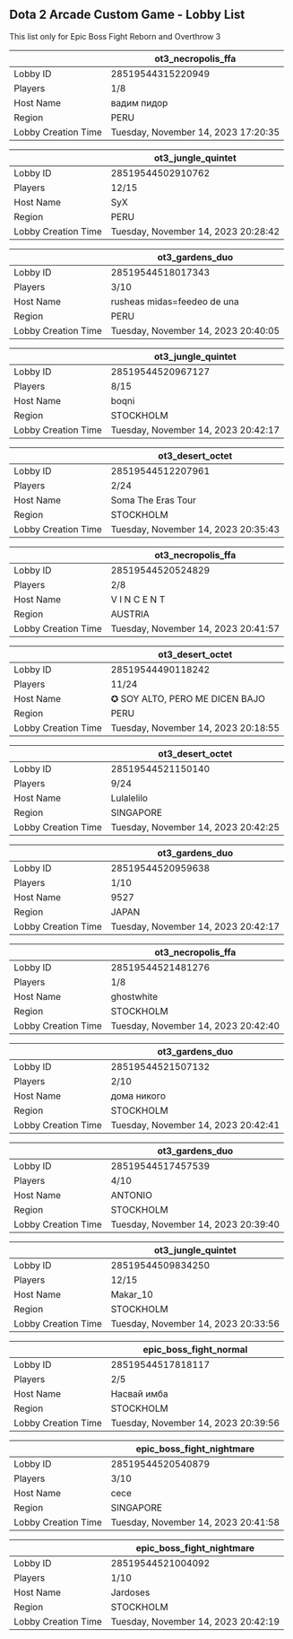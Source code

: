## Dota 2 Arcade Custom Game - Lobby List

This list only for Epic Boss Fight Reborn and Overthrow 3

|  | ot3_necropolis_ffa |
| ------ | ------ |
| Lobby ID | 28519544315220949 |
| Players | 1/8 |
| Host Name | вадим пидор |
| Region | PERU |
| Lobby Creation Time | Tuesday, November 14, 2023 17:20:35 |


|  | ot3_jungle_quintet |
| ------ | ------ |
| Lobby ID | 28519544502910762 |
| Players | 12/15 |
| Host Name | SyX |
| Region | PERU |
| Lobby Creation Time | Tuesday, November 14, 2023 20:28:42 |


|  | ot3_gardens_duo |
| ------ | ------ |
| Lobby ID | 28519544518017343 |
| Players | 3/10 |
| Host Name | rusheas midas=feedeo de una |
| Region | PERU |
| Lobby Creation Time | Tuesday, November 14, 2023 20:40:05 |


|  | ot3_jungle_quintet |
| ------ | ------ |
| Lobby ID | 28519544520967127 |
| Players | 8/15 |
| Host Name | boqni |
| Region | STOCKHOLM |
| Lobby Creation Time | Tuesday, November 14, 2023 20:42:17 |


|  | ot3_desert_octet |
| ------ | ------ |
| Lobby ID | 28519544512207961 |
| Players | 2/24 |
| Host Name | Soma The Eras Tour |
| Region | STOCKHOLM |
| Lobby Creation Time | Tuesday, November 14, 2023 20:35:43 |


|  | ot3_necropolis_ffa |
| ------ | ------ |
| Lobby ID | 28519544520524829 |
| Players | 2/8 |
| Host Name | V I N C E N T |
| Region | AUSTRIA |
| Lobby Creation Time | Tuesday, November 14, 2023 20:41:57 |


|  | ot3_desert_octet |
| ------ | ------ |
| Lobby ID | 28519544490118242 |
| Players | 11/24 |
| Host Name | ✪ SOY ALTO, PERO ME DICEN BAJO |
| Region | PERU |
| Lobby Creation Time | Tuesday, November 14, 2023 20:18:55 |


|  | ot3_desert_octet |
| ------ | ------ |
| Lobby ID | 28519544521150140 |
| Players | 9/24 |
| Host Name | Lulalelilo |
| Region | SINGAPORE |
| Lobby Creation Time | Tuesday, November 14, 2023 20:42:25 |


|  | ot3_gardens_duo |
| ------ | ------ |
| Lobby ID | 28519544520959638 |
| Players | 1/10 |
| Host Name | 9527 |
| Region | JAPAN |
| Lobby Creation Time | Tuesday, November 14, 2023 20:42:17 |


|  | ot3_necropolis_ffa |
| ------ | ------ |
| Lobby ID | 28519544521481276 |
| Players | 1/8 |
| Host Name | ghostwhite |
| Region | STOCKHOLM |
| Lobby Creation Time | Tuesday, November 14, 2023 20:42:40 |


|  | ot3_gardens_duo |
| ------ | ------ |
| Lobby ID | 28519544521507132 |
| Players | 2/10 |
| Host Name | дома никого |
| Region | STOCKHOLM |
| Lobby Creation Time | Tuesday, November 14, 2023 20:42:41 |


|  | ot3_gardens_duo |
| ------ | ------ |
| Lobby ID | 28519544517457539 |
| Players | 4/10 |
| Host Name | ANTONIO |
| Region | STOCKHOLM |
| Lobby Creation Time | Tuesday, November 14, 2023 20:39:40 |


|  | ot3_jungle_quintet |
| ------ | ------ |
| Lobby ID | 28519544509834250 |
| Players | 12/15 |
| Host Name | Makar_10 |
| Region | STOCKHOLM |
| Lobby Creation Time | Tuesday, November 14, 2023 20:33:56 |


|  | epic_boss_fight_normal |
| ------ | ------ |
| Lobby ID | 28519544517818117 |
| Players | 2/5 |
| Host Name | Насвай имба |
| Region | STOCKHOLM |
| Lobby Creation Time | Tuesday, November 14, 2023 20:39:56 |


|  | epic_boss_fight_nightmare |
| ------ | ------ |
| Lobby ID | 28519544520540879 |
| Players | 3/10 |
| Host Name | cece |
| Region | SINGAPORE |
| Lobby Creation Time | Tuesday, November 14, 2023 20:41:58 |


|  | epic_boss_fight_nightmare |
| ------ | ------ |
| Lobby ID | 28519544521004092 |
| Players | 1/10 |
| Host Name | Jardoses |
| Region | STOCKHOLM |
| Lobby Creation Time | Tuesday, November 14, 2023 20:42:19 |



